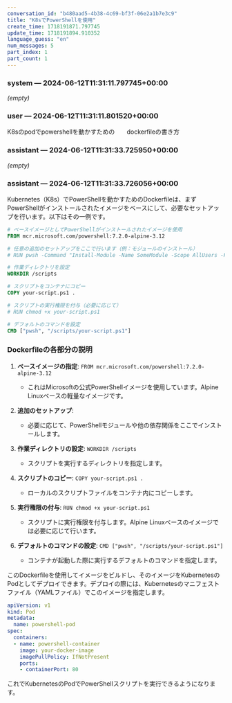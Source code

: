 ```yaml
---
conversation_id: "b480aad5-4b38-4c69-bf3f-06e2a1b7e3c9"
title: "K8sでPowerShellを使用"
create_time: 1718191871.797745
update_time: 1718191894.910352
language_guess: "en"
num_messages: 5
part_index: 1
part_count: 1
---
```


### system — 2024-06-12T11:31:11.797745+00:00

_(empty)_

### user — 2024-06-12T11:31:11.801520+00:00

K8sのpodでpowershellを動かすための　　dockerfileの書き方

### assistant — 2024-06-12T11:31:33.725950+00:00

_(empty)_

### assistant — 2024-06-12T11:31:33.726056+00:00

Kubernetes（K8s）でPowerShellを動かすためのDockerfileは、まずPowerShellがインストールされたイメージをベースにして、必要なセットアップを行います。以下はその一例です。

```Dockerfile
# ベースイメージとしてPowerShellがインストールされたイメージを使用
FROM mcr.microsoft.com/powershell:7.2.0-alpine-3.12

# 任意の追加のセットアップをここで行います（例：モジュールのインストール）
# RUN pwsh -Command "Install-Module -Name SomeModule -Scope AllUsers -Force"

# 作業ディレクトリを設定
WORKDIR /scripts

# スクリプトをコンテナにコピー
COPY your-script.ps1 .

# スクリプトの実行権限を付与（必要に応じて）
# RUN chmod +x your-script.ps1

# デフォルトのコマンドを設定
CMD ["pwsh", "/scripts/your-script.ps1"]
```

### Dockerfileの各部分の説明

1. **ベースイメージの指定**: `FROM mcr.microsoft.com/powershell:7.2.0-alpine-3.12`
   - これはMicrosoftの公式PowerShellイメージを使用しています。Alpine Linuxベースの軽量なイメージです。

2. **追加のセットアップ**: 
   - 必要に応じて、PowerShellモジュールや他の依存関係をここでインストールします。

3. **作業ディレクトリの設定**: `WORKDIR /scripts`
   - スクリプトを実行するディレクトリを指定します。

4. **スクリプトのコピー**: `COPY your-script.ps1 .`
   - ローカルのスクリプトファイルをコンテナ内にコピーします。

5. **実行権限の付与**: `RUN chmod +x your-script.ps1`
   - スクリプトに実行権限を付与します。Alpine Linuxベースのイメージでは必要に応じて行います。

6. **デフォルトのコマンドの設定**: `CMD ["pwsh", "/scripts/your-script.ps1"]`
   - コンテナが起動した際に実行するデフォルトのコマンドを指定します。

このDockerfileを使用してイメージをビルドし、そのイメージをKubernetesのPodとしてデプロイできます。デプロイの際には、Kubernetesのマニフェストファイル（YAMLファイル）でこのイメージを指定します。

```yaml
apiVersion: v1
kind: Pod
metadata:
  name: powershell-pod
spec:
  containers:
  - name: powershell-container
    image: your-docker-image
    imagePullPolicy: IfNotPresent
    ports:
    - containerPort: 80
```

これでKubernetesのPodでPowerShellスクリプトを実行できるようになります。
